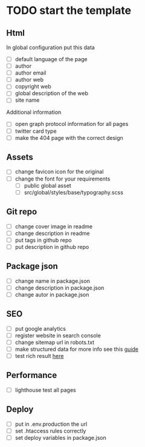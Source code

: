 # TODO start the template

## Html

In global configuration put this data

- [ ] default language of the page
- [ ] author
- [ ] author email
- [ ] author web
- [ ] copyright web
- [ ] global description of the web
- [ ] site name

Additional information

- [ ] open graph protocol information for all pages
- [ ] twitter card type
- [ ] make the 404 page with the correct design

## Assets

- [ ] change favicon icon for the original
- [ ] change the font for your requirements
  - [ ] public global asset
  - [ ] src/global/styles/base/typography.scss

## Git repo

- [ ] change cover image in readme
- [ ] change description in readme
- [ ] put tags in github repo
- [ ] put description in github repo

## Package json

- [ ] change name in package.json
- [ ] change description in package.json
- [ ] change autor in package.json

## SEO

- [ ] put google analytics
- [ ] register website in search console
- [ ] change sitemap url in robots.txt
- [ ] make structured data for more info see this [guide](https://developers.google.com/search/docs/appearance/structured-data/search-gallery)
- [ ] test rich result [here](https://search.google.com/test/rich-results)

## Performance

- [ ] lighthouse test all pages

## Deploy

- [ ] put in .env.production the url
- [ ] set .htaccess rules correctly
- [ ] set deploy variables in package.json